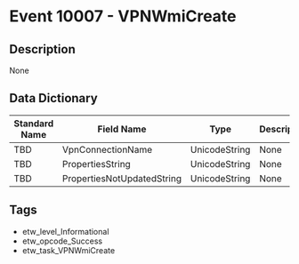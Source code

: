 # Event 10007 - VPNWmiCreate

## Description
None

## Data Dictionary
|Standard Name|Field Name|Type|Description|Sample Value|
|---|---|---|---|---|
|TBD|VpnConnectionName|UnicodeString|None|`None`|
|TBD|PropertiesString|UnicodeString|None|`None`|
|TBD|PropertiesNotUpdatedString|UnicodeString|None|`None`|

## Tags
* etw_level_Informational
* etw_opcode_Success
* etw_task_VPNWmiCreate